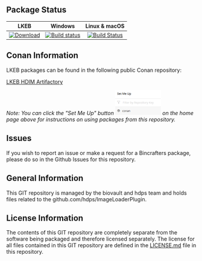 ## Package Status

| LKEB | Windows | Linux & macOS |
|:--------:|:---------:|:-----------------:|
|[![Download](https://api.bintray.com/packages/bincrafters/public-conan/package_name%3Abincrafters/images/download.svg) ](https://bintray.com/bincrafters/public-conan/package_name%3Abincrafters/_latestVersion)|[![Build status](https://ci.appveyor.com/api/projects/status/github/bincrafters/conan-package_name?svg=true)](https://ci.appveyor.com/project/bincrafters/conan-package_name)|[![Build Status](https://travis-ci.com/bincrafters/conan-package_name.svg)](https://travis-ci.com/bincrafters/conan-package_name)|

## Conan Information

LKEB packages can be found in the following public Conan repository:

[LKEB HDIM Artifactory](http://cytosplore.lumc.nl:8081/artifactory/webapp/#/home)

*Note: You can click the "Set Me Up" button ![Set Me Up button](https://github.com/bldrvnlw/conan-ImageLoaderPlugin/raw/master/SetMeUp.PNG "Set Me Up button") on the home page above for instructions on using packages from this repository.*

## Issues

If you wish to report an issue or make a request for a Bincrafters package, please do so in the Github Issues for this repository.

## General Information

This GIT repository is managed by the biovault and hdps team and holds files related to the github.com/hdps/ImageLoaderPlugin.  

## License Information

The contents of this GIT repository are completely separate from the software being packaged and therefore licensed separately.  The license for all files contained in this GIT repository are defined in the [LICENSE.md](LICENSE.md) file in this repository.
